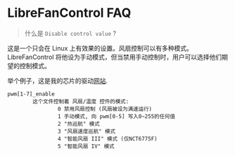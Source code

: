 # LibreFanControl FAQ


> 什么是 `Disable control value` ?

这是一个只会在 Linux 上有效果的设置。风扇控制可以有多种模式。 LibreFanControl 将他设为手动模式，但当禁用手动控制时，用户可以选择他们期望的控制模式。

举个例子，这是我的芯片的驱动[网站](https://www.kernel.org/doc/html/next/hwmon/nct6775.html).
```
pwm[1-7]_enable
        这个文件控制着 风扇/温度 控件的模式:
                0 禁用风扇控制 (风扇被设为满速运行)
                1 手动模式, 向 pwm[0-5] 写入0~255的任何值
                2 "热巡航" 模式
                3 "风扇速度巡航" 模式
                4 "智能风扇 III" 模式 (仅NCT6775F)
                5 "智能风扇 IV" 模式
```

